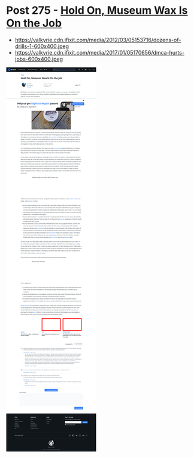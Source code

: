 # Post 275 - [Hold On, Museum Wax Is On the Job](https://www.ifixit.com/News/275/hold-on-museum-wax-is-on-the-job)

- https://valkyrie.cdn.ifixit.com/media/2012/03/05153716/dozens-of-drills-1-600x400.jpeg
- https://valkyrie.cdn.ifixit.com/media/2017/01/05170656/dmca-hurts-jobs-600x400.jpeg

![screencap](screenshots/9fbd51d7-b196-4abd-8d09-bf8d78ebae96.png)
